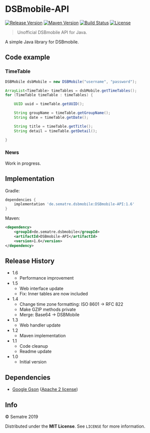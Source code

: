 # DSBmobile-API
[![Release Version][release-image]][release-url]
[![Maven Version][maven-image]][maven-url]
[![Build Status][travis-image]][travis-url]
[![License][license-image]][license-url]
> Unofficial DSBmobile API for Java.


A simple Java library for DSBmobile.

## Code example

### TimeTable
```java
DSBMobile dsbMobile = new DSBMobile("username", "password");

ArrayList<TimeTable> timeTables = dsbMobile.getTimeTables();
for (TimeTable timeTable : timeTables) {

	UUID uuid = timeTable.getUUID();

	String groupName = timeTable.getGroupName();
	String date = timeTable.getDate();

	String title = timeTable.getTitle();
	String detail = timeTable.getDetail();

}
```

### News

Work in progress.

## Implementation
Gradle:
```gradle
dependencies {
	implementation 'de.sematre.dsbmobile:DSBmobile-API:1.6'
}
```

Maven:
```xml
<dependency>
	<groupId>de.sematre.dsbmobile</groupId>
	<artifactId>DSBmobile-API</artifactId>
	<version>1.6</version>
</dependency>
```

## Release History
* 1.6
	* Performance improvement
* 1.5
	* Web interface update
	* Fix: Inner tables are now included
* 1.4
	* Change time zone formatting: ISO 8601 -> RFC 822
	* Make GZIP methods private
	* Merge: Base64 -> DSBMobile
* 1.3
	* Web handler update
* 1.2
    * Maven implementation
* 1.1
    * Code cleanup
	* Readme update
* 1.0
    * Initial version

## Dependencies
- [Google Gson](https://github.com/google/gson) ([Apache 2 license](https://github.com/google/gson/blob/master/LICENSE))

## Info
© Sematre 2019

Distributed under the **MIT License**. See ``LICENSE`` for more information.

[release-image]: https://img.shields.io/github/release/Sematre/DSBmobile-API.svg?style=flat-square
[release-url]: https://github.com/Sematre/DSBmobile-API/releases

[maven-image]: https://img.shields.io/maven-central/v/de.sematre.dsbmobile/DSBmobile-API.svg?style=flat-square
[maven-url]: https://search.maven.org/artifact/de.sematre.dsbmobile/DSBmobile-API/

[travis-image]: https://img.shields.io/travis/com/Sematre/DSBmobile-API.svg?style=flat-square
[travis-url]: https://travis-ci.com/Sematre/DSBmobile-API

[license-image]: https://img.shields.io/github/license/Sematre/DSBmobile-API.svg?style=flat-square
[license-url]: https://github.com/Sematre/DSBmobile-API/blob/master/LICENSE